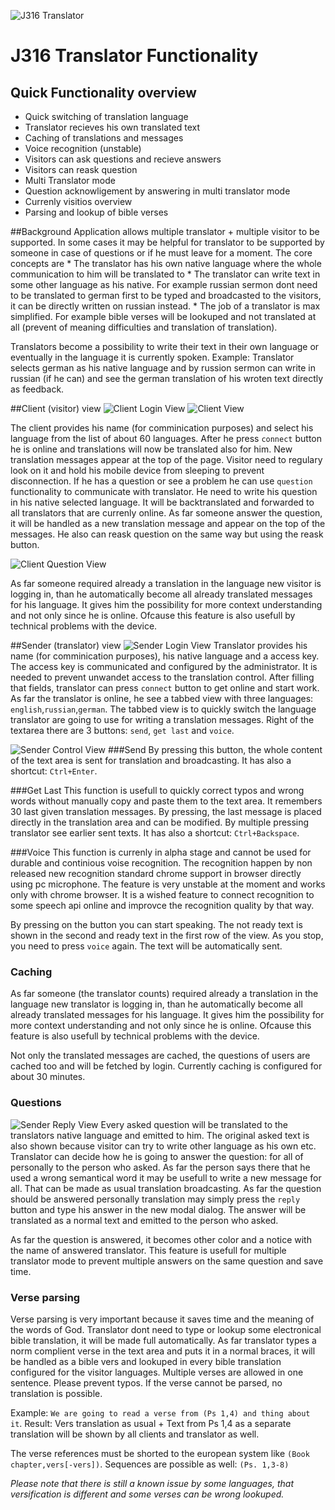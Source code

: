 ![J316 Translator](logo.png)

# J316 Translator Functionality



## Quick Functionality overview
* Quick switching of translation language
* Translator recieves his own translated text
* Caching of translations and messages
* Voice recognition (unstable)
* Visitors can ask questions and recieve answers
* Visitors can reask question
* Multi Translator mode
* Question acknowligement by answering in multi translator mode
* Currenly visitios overview
* Parsing and lookup of bible verses

##Background
Application allows multiple translator + multiple visitor to be supported. In some cases it may be helpful for translator to be supported by someone in case of questions or if he must leave for a moment. 
The core concepts are
    *   The translator has his own native language where the whole communication to him will be translated to
    *   The translator can write text in some other language as his native. For example russian sermon dont need to be translated to german first to be typed and broadcasted to the visitors, it can be directly written on russian instead.
    *   The job of a translator is max simplified. For example bible verses will be lookuped and not translated at all (prevent of meaning difficulties and translation of translation).

Translators become a possibility to write their text in their own language or eventually in the language it is currently spoken. 
Example: Translator selects german as his native language and by russion sermon can write in russian (if he can) and see  the german translation of his wroten text directly as feedback.

##Client (visitor) view
![Client Login View](clientLogin.png)
![Client View](clientView.png)

The client provides his name (for comminication purposes) and select his language from the list of about 60 languages. After he press `connect` button he is online and translations will now be translated also for him.
New translation messages appear at the top of the page. Visitor need to regulary look on it and hold his mobile device from sleeping to prevent disconnection. If he has a question or see a problem he can use `question` functionality to communicate with translator. He need to write his question in his native selected language. It will be backtranslated and forwarded to all translators that are currenly online. As far someone answer the question, it will be handled as a new translation message and appear on the top of the messages. He also can reask question on the same way but using the reask button.

![Client Question View](clientQuestion.png)

As far someone required already a translation in the language new visitor is logging in, than he automatically become all already translated messages for his language. It gives him the possibility for more context understanding and not only since he is online. Ofcause this feature is also usefull by technical problems with the device.

##Sender (translator) view
![Sender Login View](senderLogin.png)
Translator provides his name (for comminication purposes), his native language and a access key. The access key is communicated and configured by the administrator. It is needed to prevent unwandet access to the translation control. After filling that fields, translator can press `connect` button to get online and start work.
As far the translator is online, he see a tabbed view with three languages: `english`,`russian`,`german`. The tabbed view is to quickly switch the language translator are going to  use for writing a translation messages.
Right of the textarea there are 3 buttons: `send`, `get last` and `voice`.

![Sender Control View](senderControl.png)
###Send
By pressing this button, the whole content of the text area is sent for translation and broadcasting. It has also a shortcut: `Ctrl+Enter`.

###Get Last
This function is usefull to quickly correct typos and wrong words without manually copy and paste them to the text area. It remembers 30 last given translation messages. By pressing, the last message is placed directly in the translation area and can be modified. By multiple pressing translator see earlier sent texts. It has also a shortcut: `Ctrl+Backspace`.

###Voice
This function is currenly in alpha stage and cannot be used for durable and continious voise recognition. The recognition happen by non released new recognition standard chrome support in browser directly using pc microphone. The feature is very unstable at the moment and works only with chrome browser. It is a wished feature to connect recognition to some speech api online and improvce the recognition quality by that way.

By pressing on the button you can start speaking. The not ready text is shown in the second and ready text in the first row of the view. As you stop, you need to press `voice` again. The text will be automatically sent.

### Caching
As far someone (the translator counts) required already a translation in the language new translator is logging in, than he automatically become all already translated messages for his language. It gives him the possibility for more context understanding and not only since he is online. Ofcause this feature is also usefull by technical problems with the device.

Not only the translated messages are cached, the questions of users are cached too and will be fetched by login. Currently caching is configured for about 30 minutes.

### Questions
![Sender Reply View](senderReply.png)
Every asked question will be translated to the translators native language and emitted to him. The original asked text is also shown because visitor can try to write other language as his own etc.
Translator can decide how he is going to answer the question: for all of personally to the person who asked. As far the person says there that he used a wrong semantical word it may be usefull to write a new message for all. That can be made as usual translation broadcasting. As far the question should be answered personally translation may simply press the `reply` button and type his answer in the new modal dialog. The answer will be translated as a normal text and emitted to the person who asked.

As far the question is answered, it becomes other color and a notice with the name of answered translator. This feature is usefull for multiple translator mode to prevent multiple answers on the same question and save time.

### Verse parsing
Verse parsing is very important because it saves time and the meaning of the words of God. Translator dont need to type or lookup some electronical bible translation, it will be made full automatically. As far translator types a norm complient verse in the text area and puts it in a normal braces, it will be handled as a bible vers and lookuped in every bible translation configured for the visitor languages. Multiple verses are allowed in one sentence. Please prevent typos. If the verse cannot be parsed, no translation is possible.

Example: `We are going to read a verse from (Ps 1,4) and thing about it`.
Result: Vers translation as usual + Text from Ps 1,4 as a separate translation will be shown by all clients and translator as well.

The verse references must be shorted to the european system like `(Book chapter,vers[-vers])`. 
Sequences are possible as well: `(Ps. 1,3-8)`

*Please note that there is still a known issue by some languages, that versification is different and some verses can be wrong lookuped.*